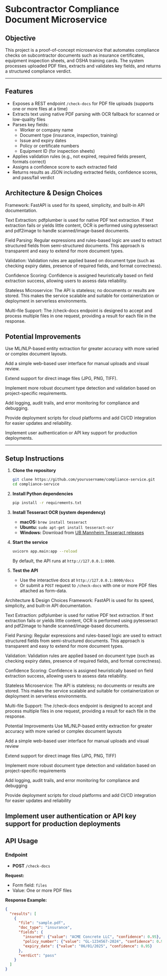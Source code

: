 # Subcontractor Compliance Document Microservice

## Objective

This project is a proof-of-concept microservice that automates compliance checks on subcontractor documents such as insurance certificates, equipment inspection sheets, and OSHA training cards. The system processes uploaded PDF files, extracts and validates key fields, and returns a structured compliance verdict.

---

## Features

- Exposes a REST endpoint `/check-docs` for PDF file uploads (supports one or more files at a time)
- Extracts text using native PDF parsing with OCR fallback for scanned or low-quality files
- Parses key fields:
  - Worker or company name
  - Document type (insurance, inspection, training)
  - Issue and expiry dates
  - Policy or certificate numbers
  - Equipment ID (for inspection sheets)
- Applies validation rules (e.g., not expired, required fields present, formats correct)
- Assigns a confidence score to each extracted field
- Returns results as JSON including extracted fields, confidence scores, and pass/fail verdict

## Architecture & Design Choices
Framework:
FastAPI is used for its speed, simplicity, and built-in API documentation.

Text Extraction:
pdfplumber is used for native PDF text extraction. If text extraction fails or yields little content, OCR is performed using pytesseract and pdf2image to handle scanned/image-based documents.

Field Parsing:
Regular expressions and rules-based logic are used to extract structured fields from semi-structured documents. This approach is transparent and easy to extend for more document types.

Validation:
Validation rules are applied based on document type (such as checking expiry dates, presence of required fields, and format correctness).

Confidence Scoring:
Confidence is assigned heuristically based on field extraction success, allowing users to assess data reliability.

Stateless Microservice:
The API is stateless; no documents or results are stored. This makes the service scalable and suitable for containerization or deployment in serverless environments.

Multi-file Support:
The /check-docs endpoint is designed to accept and process multiple files in one request, providing a result for each file in the response.

## Potential Improvements
Use ML/NLP-based entity extraction for greater accuracy with more varied or complex document layouts.

Add a simple web-based user interface for manual uploads and visual review.

Extend support for direct image files (JPG, PNG, TIFF).

Implement more robust document type detection and validation based on project-specific requirements.

Add logging, audit trails, and error monitoring for compliance and debugging.

Provide deployment scripts for cloud platforms and add CI/CD integration for easier updates and reliability.

Implement user authentication or API key support for production deployments.


---

## Setup Instructions

1. **Clone the repository**
    ```bash
    git clone https://github.com/yourusername/compliance-service.git
    cd compliance-service
    ```

2. **Install Python dependencies**
    ```bash
    pip install -r requirements.txt
    ```

3. **Install Tesseract OCR (system dependency)**
    - **macOS:** `brew install tesseract`
    - **Ubuntu:** `sudo apt-get install tesseract-ocr`
    - **Windows:** Download from [UB Mannheim Tesseract releases](https://github.com/UB-Mannheim/tesseract/wiki)

4. **Start the service**
    ```bash
    uvicorn app.main:app --reload
    ```
    By default, the API runs at `http://127.0.0.1:8000`.

5. **Test the API**
    - Use the interactive docs at `http://127.0.0.1:8000/docs`
    - Or submit a `POST` request to `/check-docs` with one or more PDF files attached as form-data.


Architecture & Design Choices
Framework: FastAPI is used for its speed, simplicity, and built-in API documentation.

Text Extraction: pdfplumber is used for native PDF text extraction. If text extraction fails or yields little content, OCR is performed using pytesseract and pdf2image to handle scanned/image-based documents.

Field Parsing: Regular expressions and rules-based logic are used to extract structured fields from semi-structured documents. This approach is transparent and easy to extend for more document types.

Validation: Validation rules are applied based on document type (such as checking expiry dates, presence of required fields, and format correctness).

Confidence Scoring: Confidence is assigned heuristically based on field extraction success, allowing users to assess data reliability.

Stateless Microservice: The API is stateless; no documents or results are stored. This makes the service scalable and suitable for containerization or deployment in serverless environments.

Multi-file Support: The /check-docs endpoint is designed to accept and process multiple files in one request, providing a result for each file in the response.

Potential Improvements
Use ML/NLP-based entity extraction for greater accuracy with more varied or complex document layouts

Add a simple web-based user interface for manual uploads and visual review

Extend support for direct image files (JPG, PNG, TIFF)

Implement more robust document type detection and validation based on project-specific requirements

Add logging, audit trails, and error monitoring for compliance and debugging

Provide deployment scripts for cloud platforms and add CI/CD integration for easier updates and reliability

Implement user authentication or API key support for production deployments
---

## API Usage

### Endpoint

- **POST** `/check-docs`

**Request:**  
- Form field: `files`
- Value: One or more PDF files

**Response Example:**
```json
{
  "results": [
    {
      "file": "sample.pdf",
      "doc_type": "insurance",
      "fields": {
        "insured": {"value": "ACME Concrete LLC", "confidence": 0.95},
        "policy_number": {"value": "GL-1234567-2024", "confidence": 0.95},
        "expiry_date": {"value": "06/01/2025", "confidence": 0.95}
      },
      "verdict": "pass"
    }
  ]
}




